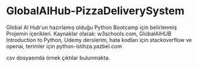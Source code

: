 # GlobalAIHub-PizzaDeliverySystem
Global AI Hub'un hazırlamış olduğu Python Bootcamp için belirlenmiş Projemin içerikleri.
Kaynaklar olarak: w3schools.com, GlobalAIHUB Introduction to Python,
Udemy derslerim, hata kodları için stackoverflow ve openai, terimler için python-istihza.yazbel.com

csv dosyasında örnek çıktılar bulunmakta.
